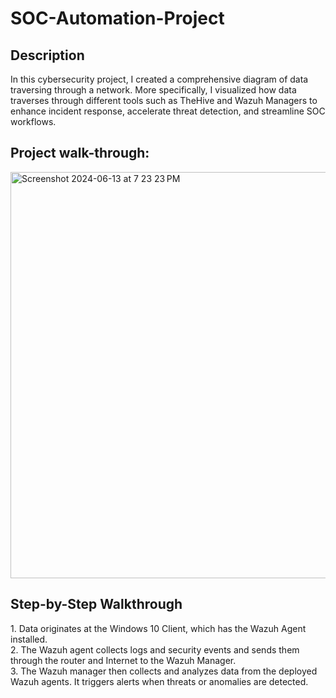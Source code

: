 <h1>SOC-Automation-Project</h1>

<h2>Description</h2>
In this cybersecurity project, I created a comprehensive diagram of data traversing through a network. More specifically, I visualized how data traverses through different tools such as TheHive and Wazuh Managers to enhance incident response, accelerate threat detection, and streamline SOC workflows.
<br />
<h2>Project walk-through:</h2>
<img width="650" alt="Screenshot 2024-06-13 at 7 23 23 PM" src="https://github.com/bpark1223/SOC-Automation-Project/assets/77799235/ef5549f0-3dee-412f-8544-07bb13fa4f68">
<br />
<h2>Step-by-Step Walkthrough</h2>
1. Data originates at the Windows 10 Client, which has the Wazuh Agent installed. 
<br />
2. The Wazuh agent collects logs and security events and sends them through the router and Internet to the Wazuh Manager.
<br />
3. The Wazuh manager then collects and analyzes data from the deployed Wazuh agents. It triggers alerts when threats or anomalies are detected.
<br />
